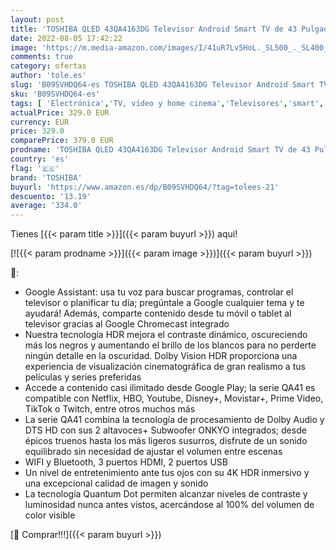 ```yaml
---
layout: post
title: 'TOSHIBA QLED 43QA4163DG Televisor Android Smart TV de 43 Pulgadas  Pantalla Quantum Dot  4K Ultra HD  Google Chromecast Integrado  Control por Voz Mediante Google Assistant  conexión WiFi y Bluetooth'
date: 2022-08-05 17:42:22
image: 'https://m.media-amazon.com/images/I/41uR7Lv5HoL._SL500_._SL400_.jpg'
comments: true
category: ofertas
author: 'tole.es'
slug: 'B09SVHDQ64-es TOSHIBA QLED 43QA4163DG Televisor Android Smart TV de 43...'
sku: 'B09SVHDQ64-es'
tags: [ 'Electrónica','TV, vídeo y home cinema','Televisores','smart','televisor','toshiba','tv','🇪🇸', ]
actualPrice: 329.0 EUR
currency: EUR
price: 329.0
comparePrice: 379.0 EUR
prodname: 'TOSHIBA QLED 43QA4163DG Televisor Android Smart TV de 43 Pulgadas  Pantalla Quantum Dot  4K Ultra HD  Google Chromecast Integrado  Control por Voz Mediante Google Assistant  conexión WiFi y Bluetooth'
country: 'es'
flag: '🇪🇸'
brand: 'TOSHIBA'
buyurl: 'https://www.amazon.es/dp/B09SVHDQ64/?tag=tolees-21'
descuento: '13.19'
average: '334.0'
---
```


Tienes [{{< param title >}}]({{< param buyurl >}}) aqui!

[![{{< param prodname >}}]({{< param image >}})]({{< param buyurl >}})

🔎:

- Google Assistant: usa tu voz para buscar programas, controlar el televisor o planificar tu día; pregúntale a Google cualquier tema y te ayudará! Además, comparte contenido desde tu móvil o tablet al televisor gracias al Google Chromecast integrado
- Nuestra tecnología HDR mejora el contraste dinámico, oscureciendo más los negros y aumentando el brillo de los blancos para no perderte ningún detalle en la oscuridad. Dolby Vision HDR proporciona una experiencia de visualización cinematográfica de gran realismo a tus películas y series preferidas
- Accede a contenido casi ilimitado desde Google Play; la serie QA41 es compatible con Netflix, HBO, Youtube, Disney+, Movistar+, Prime Video, TikTok o Twitch, entre otros muchos más
- La serie QA41 combina la tecnología de procesamiento de Dolby Audio y DTS HD con sus 2 altavoces+ Subwoofer ONKYO integrados; desde épicos truenos hasta los más ligeros susurros, disfrute de un sonido equilibrado sin necesidad de ajustar el volumen entre escenas
- WIFI y Bluetooth, 3 puertos HDMI, 2 puertos USB
- Un nivel de entretenimiento ante tus ojos con su 4K HDR inmersivo y una excepcional calidad de imagen y sonido
- La tecnología Quantum Dot permiten alcanzar niveles de contraste y luminosidad nunca antes vistos, acercándose al 100% del volumen de color visible

[🛒 Comprar!!!]({{< param buyurl >}})
